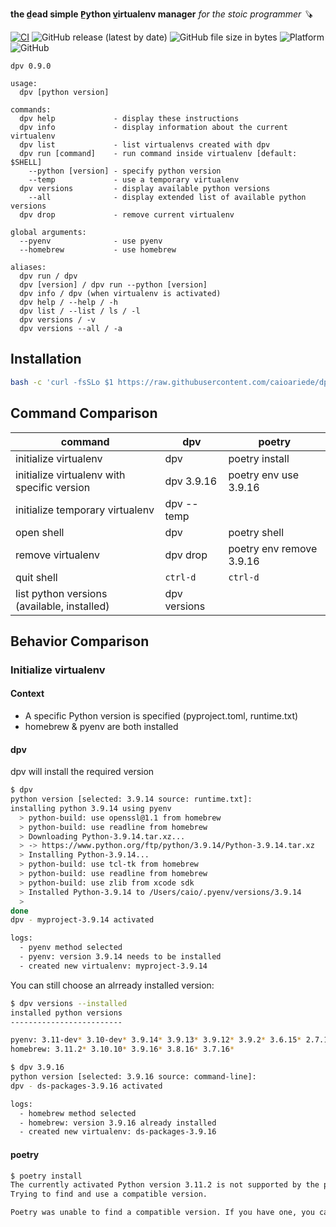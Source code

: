 **the d̲ead simple P̲ython v̲irtualenv manager** *for the stoic programmer 🪚*  

[![CI](https://github.com/caioariede/dpv/actions/workflows/ci.yml/badge.svg)](https://github.com/caioariede/dpv/actions/workflows/ci.yml)
![GitHub release (latest by date)](https://img.shields.io/github/v/release/caioariede/dpv)
![GitHub file size in bytes](https://img.shields.io/github/size/caioariede/dpv/src/dpv)
![Platform](https://img.shields.io/badge/platform-linux%20and%20macos-lightgrey)
![GitHub](https://img.shields.io/github/license/caioariede/dpv)

```
dpv 0.9.0

usage:
  dpv [python version]

commands:
  dpv help             - display these instructions
  dpv info             - display information about the current virtualenv
  dpv list             - list virtualenvs created with dpv
  dpv run [command]    - run command inside virtualenv [default: $SHELL]
    --python [version] - specify python version
    --temp             - use a temporary virtualenv
  dpv versions         - display available python versions
    --all              - display extended list of available python versions
  dpv drop             - remove current virtualenv

global arguments:
  --pyenv              - use pyenv
  --homebrew           - use homebrew

aliases:
  dpv run / dpv
  dpv [version] / dpv run --python [version]
  dpv info / dpv (when virtualenv is activated)
  dpv help / --help / -h
  dpv list / --list / ls / -l
  dpv versions / -v
  dpv versions --all / -a
```

## Installation

```bash
bash -c 'curl -fsSLo $1 https://raw.githubusercontent.com/caioariede/dpv/HEAD/src/dpv && chmod +x $1' -- /usr/local/bin/dpv
```

## Command Comparison

| command                                     | dpv          | poetry                   |
| --                                          | --           | --                       |
| initialize virtualenv                       | dpv          | poetry install           |
| initialize virtualenv with specific version | dpv 3.9.16   | poetry env use 3.9.16    |
| initialize temporary virtualenv             | dpv --temp   |                          |
| open shell                                  | dpv          | poetry shell             |
| remove virtualenv                           | dpv drop     | poetry env remove 3.9.16 |
| quit shell                                  | `ctrl-d`     | `ctrl-d`                 |
| list python versions (available, installed) | dpv versions |                          |

## Behavior Comparison

### Initialize virtualenv

#### Context

* A specific Python version is specified (pyproject.toml, runtime.txt)
* homebrew & pyenv are both installed

#### dpv

dpv will install the required version

```bash
$ dpv
python version [selected: 3.9.14 source: runtime.txt]:
installing python 3.9.14 using pyenv
  > python-build: use openssl@1.1 from homebrew
  > python-build: use readline from homebrew
  > Downloading Python-3.9.14.tar.xz...
  > -> https://www.python.org/ftp/python/3.9.14/Python-3.9.14.tar.xz
  > Installing Python-3.9.14...
  > python-build: use tcl-tk from homebrew
  > python-build: use readline from homebrew
  > python-build: use zlib from xcode sdk
  > Installed Python-3.9.14 to /Users/caio/.pyenv/versions/3.9.14
  >
done
dpv - myproject-3.9.14 activated

logs:
  - pyenv method selected
  - pyenv: version 3.9.14 needs to be installed
  - created new virtualenv: myproject-3.9.14
```

You can still choose an alrready installed version:

```bash
$ dpv versions --installed
installed python versions
-------------------------

pyenv: 3.11-dev* 3.10-dev* 3.9.14* 3.9.13* 3.9.12* 3.9.2* 3.6.15* 2.7.18*
homebrew: 3.11.2* 3.10.10* 3.9.16* 3.8.16* 3.7.16*

$ dpv 3.9.16
python version [selected: 3.9.16 source: command-line]:
dpv - ds-packages-3.9.16 activated

logs:
  - homebrew method selected
  - homebrew: version 3.9.16 already installed
  - created new virtualenv: ds-packages-3.9.16
```

#### poetry

```bash
$ poetry install
The currently activated Python version 3.11.2 is not supported by the project (3.9.14).
Trying to find and use a compatible version.

Poetry was unable to find a compatible version. If you have one, you can explicitly use it via the "env use" command.
```

